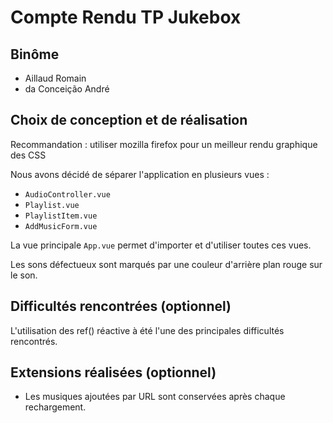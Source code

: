 # Compte Rendu TP Jukebox

## Binôme
- Aillaud Romain
- da Conceição André

## Choix de conception et de réalisation

Recommandation : utiliser mozilla firefox pour un meilleur rendu graphique des CSS

Nous avons décidé de séparer l'application en plusieurs vues :

- `AudioController.vue`
- `Playlist.vue`
- `PlaylistItem.vue`
- `AddMusicForm.vue`

La vue principale `App.vue` permet d'importer et d'utiliser toutes ces vues.


Les sons défectueux sont marqués par une couleur d'arrière plan rouge sur le son.

## Difficultés rencontrées (optionnel)

L'utilisation des ref() réactive à été l'une des principales difficultés rencontrés. 


## Extensions réalisées (optionnel)

- Les musiques ajoutées par URL sont conservées après chaque rechargement.